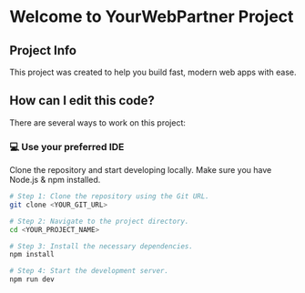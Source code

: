 # Welcome to YourWebPartner Project

## Project Info

This project was created to help you build fast, modern web apps with ease.

## How can I edit this code?

There are several ways to work on this project:

### 💻 Use your preferred IDE

Clone the repository and start developing locally. Make sure you have Node.js & npm installed.

```sh
# Step 1: Clone the repository using the Git URL.
git clone <YOUR_GIT_URL>

# Step 2: Navigate to the project directory.
cd <YOUR_PROJECT_NAME>

# Step 3: Install the necessary dependencies.
npm install

# Step 4: Start the development server.
npm run dev
